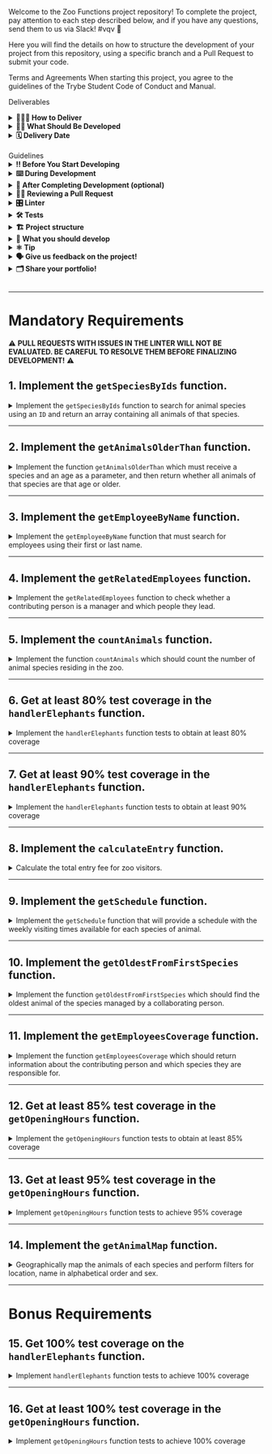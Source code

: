 Welcome to the Zoo Functions project repository!
To complete the project, pay attention to each step described below, and if you have any questions, send them to us via Slack! #vqv 🚀

Here you will find the details on how to structure the development of your project from this repository, using a specific branch and a Pull Request to submit your code.

Terms and Agreements
When starting this project, you agree to the guidelines of the Trybe Student Code of Conduct and Manual.

Deliverables
<details>
    <summary><strong>🤷🏽‍♀️ How to Deliver</strong></summary><br />
To deliver your project, you should create a Pull Request in this repository.

Remember that you can consult our content on Git & GitHub and our Blog - Git & GitHub whenever you need!

</details>
<details>
<summary><strong>🧑‍💻 What Should Be Developed</strong></summary><br />
Knowing your skills with ES6, Higher Order Functions, and tests, the city's government has given you an important mission: organize information about the zoo! 🐘
=======

You will be responsible for developing functions that retrieve information about the zoo's animals, such as species and place of origin. Additionally, you will also gather data about the people who collaborate in the maintenance and care of the zoo. 🧑‍🌾

And it doesn't stop there! 🤩

You've already learned about the importance of having a test-oriented mindset, haven't you? You also know how implementing tests contributes to writing more reliable and performant code.

The sequence of requirements for this project has been arranged to provide you with the experience of understanding in practice how test-driven development helps ensure high-quality code. To do this, you will implement tests for existing functions, understanding the use cases of your application and ensuring it works correctly! 🚀

</details>
<details>
<summary><strong>🗓 Delivery Date</strong></summary><br />
This project is individual

There are 4 project days

Project delivery date: 08/09/2022 14:00

</details><br />
Guidelines
<details>
<summary><strong>‼ Before You Start Developing</strong></summary><br />
Clone the repository

Use the command: git clone git@github.com:tryber/sd-024-a-project-zoo-functions.git
Enter the repository folder you just cloned:

cd sd-024-a-project-zoo-functions
Install dependencies

To do this, use the following command: npm install
Create a branch from the main branch

Make sure you are on the main branch
Example: git branch
If you're not, switch to the main branch
Example: git checkout main
Now, create a branch for your project's commits:
You should create a branch in the following format: username-project-name
Example: git checkout -b luiza-zoo-functions-project
Add changes to the Git stage and make a commit

Check that the changes are not yet in the stage

Example: git status (the files in the src directory should appear in red)
Add the new file to the Git stage

Example: git add . (adding all changes - that were in red - to the Git stage)
git status (should list the files in the src directory in green)
Make the initial commit

Example: git commit -m 'Starting the project. LET'S GO :rocket:' (making the first commit)
git status (should display a message like nothing to commit )

Add your branch with the new commit to the remote repository

Using the previous example: git push -u origin luiza-zoo-functions-project
Create a new Pull Request (PR)

Go to the GitHub repository's Pull Requests page
Click the green "New pull request" button
Click the "Compare" checkbox and choose your branch carefully
Add a title to your Pull Request
Example: "Create search screen"
Click the green "Create pull request" button
Add a description to the Pull Request and click the green "Create pull request" button again
Don't worry about filling in anything else for now!
Go back to the repository's Pull Requests page and check that your Pull Request is created.
</details>
<details>
<summary><strong>⌨️ During Development</strong></summary><br />
Commit changes to your code regularly;
Remember to always update the remote repository after one (or more) commits;
The commands you will use most frequently are:
git status (to check what's in red - outside of the stage - and what's in green - in the stage);
git add (to add files to the Git stage);
git commit (to create a commit with the files in the Git stage);
git push -u origin branch-name (to send the commit to the remote repository the first time you push a new branch);
git push (to send the commit to the remote repository after the previous step).
</details>
<details>
<summary><strong>🤝 After Completing Development (optional)</strong></summary><br />
To indicate that your project is ready for your colleagues' Code Review, do the following:

Go to YOUR Pull Request page, add the code-review label, and mention your colleagues:
On the right menu, click the 'Labels' link and choose the code-review label;
On the right menu, click the 'Assignees' link and choose your username;
On the right menu, click the 'Reviewers' link and type students, select the team tryber/students-sd-024-a.
If you have any doubts, here's an explanatory video.

⚠️ Remember to ensure that all issues commented by the Linter are resolved! ⚠️

</details>
<details>
<summary><strong>🕵🏿 Reviewing a Pull Request</strong></summary><br />
Use the Code Review content to help you review Pull Requests.

</details>
<details>
<summary><strong>🎛 Linter</strong></summary><br />

We will use [ESLint](https://eslint.org/) to do static analysis of your code.

To guarantee the quality of the code, we will use `ESLint` in this project. This way the code will be aligned with good development practices, being more readable and easier to maintain!

To be able to run `ESLint` make sure you have run the `npm install` command within the project.

To run them locally in the project, run the commands below:

```bash
npm run lint
```

If `ESLint` analysis finds problems in your code, those problems will be shown in your terminal. If there is no problem in your code, nothing will be printed to your terminal.

You can also install the `ESLint` plugin in `VSCode`. To do this, simply download the [`ESLint` plugin](https://marketplace.visualstudio.com/items?itemName=dbaeumer.vscode-eslint) and install it.

If you have any questions, check out the material on the platform about [ESLint and Stylelint](https://app.betrybe.com/course/real-life-engineer/eslint).

⚠️ **PULL REQUESTS WITH ISSUES IN THE LINTER WILL NOT BE EVALUATED. BE CAREFUL TO RESOLVE THEM BEFORE FINALIZING DEVELOPMENT!** ⚠️


</details>

<details>
<summary><strong>🛠 Tests</strong></summary><br />

For the tests to be run locally, check that the node version on your machine is `16`:

```bash
node -v
```

If the version is different, you can use `nvm` to change the version with the following command:

```bash
nvm use 16
```

If you do not have `nvm` installed on your machine, you can consult the [content for installing nvm](https://app.betrybe.com/course/fundamentals/introducao-a-javascript-e-logica-de -programacao/javascript-près-passos/33d74e1e-05b9-4ce8-86e3-623c96afe64d/conteudos/60b99b90-bcd4-4189-9198-3389f7f742f3/instalacao-do-node-para-linux/156d871d-97f2-416 9-b766-85e4e56812ac ?use_case=side_bar)

All project requirements will be **automatically** tested through `Jest`.

To test all functions in the terminal, simply run the command below:

```bash
npm test
```

If you want to test just one function, run the command below:

```bash
npm test filename
```

For example:

```bash
npm test getSpeciesByIds
```

## Test coverage

In this project you will need to implement tests for two already created functions: `handlerElephants` and `getOpeningHours`.

This coverage evaluates the effectiveness of the tests implemented according to the requirements, determining whether they cover what was requested or not.

**Observation:**
- It is important to highlight that the `getOpeningHours` function has specific logic to validate the times 12am and 12pm. Therefore, for full coverage, your tests must also check how the function behaves when receiving these times.

⚠️ **Only the two requested functions will be tested and not the entire application!**

As you test the project, the percentage of total coverage will increase. For each test requirement, a percentage of coverage will be evaluated.

To run and monitor the implementation of your test coverage, run the command below:

```bash
npm run test:coverage
```

When executing the command you will get a result similar to this:

![Test Coverage](img/cobertura.png)

In this project we will focus on covering *statements* (i.e. JavaScript instructions). The percentage of coverage of function instructions will be evaluated, as highlighted in the figure below:

![Cobertura instructions](img/cobertura_stmts.png)

Furthermore, the table will also show which lines are not yet covered by tests. That is, when there is no test case that executes that instruction.

Check with `npm test` that all test coverage items are passing correctly.

⚠️ **Attention**: be careful with possible false positives!

When running the test coverage command, the `coverage` folder will be created, with an `index.html` file. This file presents a coverage analysis report. In this report you can see which lines are **not** being covered by the tests.

⚠️ **The automatic evaluator does not necessarily evaluate your project in the order in which the requirements appear in the readme. This is to make the evaluation process faster. So don't be alarmed if this happens, okay?**

</details>

<details>
<summary><strong>🏗 Project structure</strong></summary><br />

In the project root folder, we have the `src`, `test`, `evaluator` and `data` folders.

The `src` folder is made up of files relating to each of the functions that you will implement, the `data` folder contains the `zoo_data.js` file, which stores the data that you will use to return information about the zoo.

This project also has some requirements for implementing tests. The `test` folder contains the files in which you will implement the unit tests corresponding to each function, the file name is the name of the target function plus the suffix `.test.js`.

**For example:** the `src/getOpeningHours.js` file will contain the implementation of the `getOpeningHours` function and the `test/getOpeningHours.test.js` file must contain the tests that you will develop for it.

The `evaluator` folder has the automated tests that will evaluate your project; the contents of this folder must not be changed.

<details>
   <summary>
     The <code>zoo_data.js</code> file contains an <strong>object</strong> in the following format:
   </summary> <br />

```javascript
{
	species: [
    {
      id: lionId,
      name: 'lions',
      popularity: 4,
      location: 'NE',
      availability: ['Tuesday', 'Thursday', 'Saturday', 'Sunday'],
      residents: [
        {
          name: 'Zena',
          sex: 'female',
          age: 12,
        }
      ],
    }
  ],
  employees: [
    {
      id: 'c5b83cb3-a451-49e2-ac45-ff3f54fbe7e1',
      firstName: 'Nigel',
      lastName: 'Nelson',
      managers: [burlId, olaId],
      responsibleFor: [lionId, tigersId],
    }
  ],
  hours: {
    Tuesday: { open: 8, close: 6 },
    Wednesday: { open: 8, close: 6 },
    Thursday: { open: 10, close: 8 },
    Friday: { open: 10, close: 8 },
    Saturday: { open: 8, close: 10 },
    Sunday: { open: 8, close: 8 },
    Monday: { open: 0, close: 0 },
  },
  prices: {
    adult: 49.99,
    senior: 24.99,
    child: 20.99,
  },
}
```

<details>
   <summary>
   The <code>species</code> array stores information about each species in the zoo
   </summary> <br />

   | Key | Description |
   | ------------ | ----------|
   | `id` | is the species identifier |
   | `name` | is the species name, e.g. `lions` |
   | `popularity` | is the popularity of that species |
   | `location` | is the region that the animal species came from, it can have the following values: <br> - `NE`: northeast; <br> - `NW`: northwest; <br> - `SE`: southeast; <br> - `SW`: southwest. |
   | `availability` | is the availability of visits to animals of this species |
   | `residents` | is information about the animals of that species that reside in the zoo, where: <br> - `name`: is the name of the animal, for example `'Zena'`; <br> - `sex`: is the sex of the animal, for example: `'female'` (female); <br> - `age`: is the age of the animal. |

</details>

<details>
   <summary>
   The <code>employees</code> array is where the information for each employee is located.
   </summary> <br />

   | Key | Description |
   | ----------- | ------ |
   | `id` | is that person's identifier |
   | `firstName` | is this person's first name |
   | `lastName` | is this person's last name |
   | `managers` | are the `ids` of that person's leadership |
   | `responsibleFor` | are the `ids` of the species that this person is responsible for |

</details>

<details>
   <summary>
   The <code>hours</code> object stores information about the zoo's opening hours
   </summary> <br />

   | Key | Description|
   | ------ | ------ |
   | `Tuesday`<br> `Wednesday`<br> `Thursday`<br> `Friday`<br> `Saturday`<br> `Sunday`<br> `Monday` | are the days of the week: <br> - `open`: is the time the zoo opens; <br> - `close`: is the time when the zoo closes. |

</details>

<details>
   <summary>
     The <code>prices</code> object is responsible for storing information about the zoo entrance fee
   </summary> <br />

   | Key | Description |
   | -------- | ------ |
   | `adult` | is the price for adults |
   | `senior` | is the price for seniors |
   | `child` | is the price for children |

</details>

</details>

<br />

⚠️ **Only the files indicated in the requirements must be changed, otherwise your evaluation may be compromised.**

All files strictly necessary to complete the project have already been created, **there is no need to create other files.

</details>

<details>
<summary><strong>🏪 What you should develop </strong></summary><br />

You must complement the functions created within the `src` folder and must create tests for the ready-made functions `handlerElephants` and `getOpeningHours`.

</details>

<details>
<summary><strong>⚛️ Tip</strong></summary><br />
When working with development, you will come across various types of challenges, so it is very important that problems are broken down into smaller parts, so that they can be resolved little by little. This will help you find a solution more easily. Therefore, a good way to start developing a project is to remember that functions are made up of small blocks of logic that have a specific objective.

Don't forget to check what each part of your code returns! You can do this using `console.log`, which is a great ally in visualizing your code! 😉

⚠️ **Pay attention to the return of each part of your code**

</details>

<details>
<summary><strong>🗣 Give us feedback on the project!</strong></summary><br />

When finalizing and submitting the project, don't forget to rate your experience by filling out the form. **Takes less than 3 minutes!**

[Project evaluation form](https://bit.ly/2OfLJPn)

</details>

<details>
<summary><strong>🗂 Share your portfolio!</strong></summary><br />
Did you know that LinkedIn is the main professional social network and sharing your learning there is very important for anyone who wants to build a successful career? Share this project on your LinkedIn, tag Trybe's profile (@trybe) and show your network its evolution.

</details><br />

---

# Mandatory Requirements

⚠️ **PULL REQUESTS WITH ISSUES IN THE LINTER WILL NOT BE EVALUATED. BE CAREFUL TO RESOLVE THEM BEFORE FINALIZING DEVELOPMENT!** ⚠️

## 1. Implement the `getSpeciesByIds` function.

<details>
   <summary>
   Implement the <code>getSpeciesByIds</code> function to search for animal species using an <code>ID</code> and return an array containing all animals of that species.
   </summary> <br />

- Make the `getSpeciesByIds` function able to receive multiple parameters;

- Return an empty array if the function does not receive an `id`;

- Return the following information from the `data` file:

   - If the function receives only one `id`, return the species of the animal referring to this `id`;

   - If the function receives several `ids`, return all species referring to these `ids`.

**What will be tested:**

- The `getSpeciesByIds` function, if it does not receive any parameters, must return an empty array;

- The `getSpeciesByIds` function, if it receives a single `ID` as a parameter, must return an array with the species referring to that `ID`;

- The `getSpeciesByIds` function, if it receives more than one `ID`, must return an array with the species referring to the `IDs`.

</details>

---

## 2. Implement the `getAnimalsOlderThan` function.

<details>
   <summary>
   Implement the function <code>getAnimalsOlderThan</code> which must receive a species and an age as a parameter, and then return whether all animals of that species are that age or older.
   </summary> <br />

- Check that all animals of the species given as a parameter have the minimum age:
   - Animals must be this age or older.

- Return a boolean value.

**What will be tested:**

- The function, when receiving a species and an age as parameters, must test whether all animals of this species have the specified minimum age.

</details>

---

## 3. Implement the `getEmployeeByName` function.

<details>
   <summary>
     Implement the <code>getEmployeeByName</code> function that must search for employees using their first or last name.
   </summary> <br />

- Return an empty object if the function does not receive parameters;

- Return the information of the contributing person if the parameter is equal to the name **or** equal to the last name in the following format:

```javascript
   {
     id: 'c5b83cb3-a451-49e2-ac45-ff3f54fbe7e1',
     firstName: 'Nigel',
     lastName: 'Nelson',
     managers: ['0e7b460e-acf4-4e17-bcb3-ee472265db83', 'fdb2543b-5662-46a7-badc-93d960fdc0a8'],
     responsibleFor: ['0938aa23-f153-4937-9f88-4858b24d6bce', 'e8481c1d-42ea-4610-8e11-1752cfc05a46'],
   }
```

**What will be tested:**

- The function must return an empty object if it does not receive parameters;

- The function must return the object of the collaborating person if it receives their first name as a parameter;

- The function must return the object of the collaborating person if it receives their last name as a parameter.


</details>

---

## 4. Implement the `getRelatedEmployees` function.

<details>
   <summary>
     Implement the <code>getRelatedEmployees</code> function to check whether a contributing person is a manager and which people they lead.
   </summary> <br />

- Considering the good practice of dividing the code into smaller parts, the file will have two functions:

1. The `isManager` function will be responsible for checking whether a contributing person is a manager:
     - Must return `true` if the `id` passed is that of a manager;
     - Must return `false` if the `id` passed is not that of a manager.

2. The `getRelatedEmployees` function will be responsible for returning the people led by management:
       - Use the `isManager` function to check whether the person is a manager or not and carry out the following checks:

         - If the person is a manager, return an array containing the name and surname of the collaborating people managed by that person.

         Example output:

         ```javascript

         [ 'Burl Bethea', 'Ola Orloff', 'Emery Elser' ];

         ```

         - If the person is not a manager, trigger an error with the message: **'The id entered does not belong to a manager!'**.
  
         To throw the error, you will use the **Error** constructor function from the JavaScript standard library.

         Example:

         ```javascript

         throw new Error('The id entered is not that of a manager!');

         ```

         You can read more about the [constructor function **Error**, at this link.](https://developer.mozilla.org/pt-BR/docs/Web/JavaScript/Reference/Global_Objects/Error)
         
         **What will be tested:**

   - The `isManager` function must return `true` if the `ID` passed is that of a manager;

   - The `isManager` function must return `false` if the `ID` passed is not that of a manager;

   - The `getRelatedEmployees` function, if the `ID` passed is that of the manager, must return an array containing the name and surname of the collaborators for whom it is responsible;

   - The `getRelatedEmployees` function, if the `ID` passed **not** belongs to the manager, should trigger an error with the message: `'The id entered is not that of a manager!'`.

</details>

---

## 5. Implement the `countAnimals` function.

<details>
   <summary>
     Implement the function <code>countAnimals</code> which should count the number of animal species residing in the zoo.
   </summary> <br />

- The `countAnimals` function is responsible for counting the number of animals that reside in the zoo.
  
- Return the number of resident animals by species if no parameter is passed. The return must be an object whose name of each species is the key and the total number of animals (residents) of that species is the value. For example:

```javascript
   {
     lions: 4,
     // [...]
   }
```

- Return the number of animals residing in the zoo of the species passed by parameter. For example:

   - when receiving the argument `{ specie: 'penguins' }`, it returns only the quantity (number) of penguins that reside in the zoo;

   - when passing the argument `{ specie: 'giraffes', sex: 'female' }`, it returns only the quantity (number) of female giraffes that reside in the zoo.

**What will be tested:**

- The `countAnimals` function, if it does not receive any parameters, must return all species and the number of residents of each one;

- The `countAnimals` function, if it receives an object with the key `specie` as a parameter, must return the number of animals of that species;

- The `countAnimals` function, if it receives an object with the keys `specie` and `sex` as a parameter, must return the number of animals of that species, in the selected sex.

</details>

---

## 6. Get at least 80% test coverage in the `handlerElephants` function.

<details>
   <summary>
     Implement the <code>handlerElephants</code> function tests to obtain at least 80% coverage
   </summary> <br />

This function returns information regarding elephants according to the argument passed:

| Argument | Information |
| --------- | ---------- |
| `count` | returns the number of elephants |
| `names` | returns an array with the list of names of all elephants |
| `averageAge` | returns the average age of elephants |
| `location` | returns the location of elephants inside the Zoo |
| `popularity` | Elephant popularity returns |
| `availability` | returns an array with the list of days on which it is possible to visit the elephants |

> **Keep an eye on the tip 👀:** Before you start writing tests, read the `handlerElephants` function and try to understand it line by line

- Implement the tests in the files in the `test` folder in the root of the project;

- The `handlerElephants` function is already implemented, it is only necessary to create the tests;

- The function is case sensitive;

- Use the `npm test handlerElephants` command to check if your tests are passing;

- Use the `npm run test:coverage` command to test coverage.

**Coverage will only check the highlighted functions and not the entire application!**

⚠️ **Attention:** do not change the structure already implemented in the test files, just add the tests within the `describe` block.

<details>
   <summary>
     💡 <strong>Tips on what you can test:</strong>
   </summary> <br />

⚠️ **Attention:** The topics below are just suggestions, feel free to test what you think is necessary as long as the function coverage reaches at least 80%

- For the `count` argument, the integer `4` must be returned;

- For the `names` argument, it must return an array of names that has the name `Jefferson`;

- For the `averageAge` argument, it must return a number close to `10.5`;

</details>

</details>

---

## 7. Get at least 90% test coverage in the `handlerElephants` function.

<details>
   <summary>
     Implement the <code>handlerElephants</code> function tests to obtain at least 90% coverage
   </summary> <br />

This function returns information regarding elephants according to the argument passed:

| Argument | Information |
| --------- | ---------- |
| `count` | returns the number of elephants |
| `names` | returns an array with the list of names of all elephants |
| `averageAge` | returns the average age of elephants |
| `location` | returns the location of elephants inside the Zoo |
| `popularity` | Elephant popularity returns |
| `availability` | returns an array with the list of days on which it is possible to visit the elephants |

- The function is case sensitive;

- Use the `npm test handlerElephants` command to check if your tests are passing;

- Use the `npm run test:coverage` command to test coverage.

⚠️ **Attention:** do not change the structure already implemented in the test files, just add the tests within the `describe` block.

<details>
   <summary>
     💡 <strong>Tips on what you can test:</strong>
   </summary> <br />

⚠️ **Attention:** The topics below are just suggestions, feel free to test what you think is necessary as long as the function coverage reaches at least 90%.

- For the `count` argument, the integer `4` must be returned;

- For the `names` argument, it must return an array of names that has the name `Jefferson`;

- For the `averageAge` argument, it must return a number close to `10.5`;

- For the `location` argument, the string `NW` must be returned;

- For the `popularity` argument, a number equal to or greater than 5 must be returned;

- For the `availability` argument, it must return an array of days of the week that does not contain `Monday`;

- By not passing arguments, the function must return `undefined`;

</details>

</details>

---

## 8. Implement the `calculateEntry` function.

<details>
   <summary>
     Calculate the total entry fee for zoo visitors.
   </summary> <br />

The value of zoo entrance fees is calculated based on the age group, where:

   - `child`: are people **under** 18 years old;

   - `adult`: people aged **greater than or equal** to 18 years old **and younger** than 50 years old;

   - `senior`: people aged **greater than or equal** to 50 years old.

Considering the good practice of dividing the code into smaller parts, the file will have two functions, called `countEntrants` and `calculateEntry`.

The two functions receive an array in the following format:

```javascript
const entrants = [
{ name: 'Lara Carvalho', age: 5 },
{ name: 'Frederico Moreira', age: 5 },
{ name: 'Pedro Henrique Carvalho', age: 5 },
{ name: 'Maria Costa', age: 18 },
{ name: 'Núbia Souza', age: 18 },
{ name: 'Carlos Nogueira', age: 50 },
];
```

1. The `countEntrants` function will be responsible for calculating the number of visitors by age group:

   It receives an array and must return an **object**. For that:

   - Calculate the number of visitors by age group;

   - Return an object in a format like this: `{ child: 3, adult: 2, senior: 1 }`.

2. The `calculateEntry` function will be responsible for adding up the entry value of people at the zoo:

   It receives an array and must return the **total** sum of the ticket values. For that:

   - Return `0` if no parameter is passed or it is an empty array;

   - Use the `countEntrants` function to have the total number of people by age group;

   - Calculate the ticket prices by age group. Your return should look like this: `187.94`.

> **Keep an eye on the tip 👀:** The amount to be charged for the age range is also included in the data file.

**Example of using the `calculateEntry` function:**

```javascript
calculateEntry(entrants);
```

**Exit:**

```javascript
187.94
```

**What will be tested:**

- The `countEntrants` function:

   - When receiving an array of visitors, it returns an object with the count.

- The `calculateEntry` function:

   - Returns 0 if no arguments are passed;

   - Returns 0 if an empty object is passed;

   - When receiving an array of people with 3 children, 2 adults and 1 older person, it returns the correct value;

   - When receiving an array with 1 adult person, it returns the correct value;

   - When receiving an array with 1 older person, it returns the correct value;

   - When receiving an array with 1 child, it returns the correct value;

   - When receiving an array with 1 child and 1 older person, it returns the correct value.

</details>

---

## 9. Implement the `getSchedule` function.

<details>
   <summary>
    Implement the <code>getSchedule</code> function that will provide a schedule with the weekly visiting times available for each species of animal.
   </summary> <br />

   Information about animal schedules should be made available in a query for people visiting the zoo, who may want to access the schedule for the week, a day or a specific animal.

   - Return an array with the days of the week on which an animal is available for visitation if the function parameter is an animal. For example: `[ 'Tuesday', 'Thursday', 'Saturday', 'Sunday' ]`;

    Return all available times for each day of the week if the function:

     - do not receive parameter;

     - the parameter passed to the function is not an animal or a day;

   For that:

   - Create an object and add all days of the week as a key;

   - The values for each day of the week must be an object, having the keys `officeHour` and `exhibition`:

     - `officeHour` must have the text with the time that the zoo opens and closes on that day of the week;

     - `exhibition` must have an array with the name of all animals available for visitation on that day of the week.

<details>
   <summary>
     The return should look like this:
   </summary> <br />

   ```javascript
   {
     Tuesday: { // Day of the week
       officeHour: 'Open from 8am until 6pm', //n
       exhibition: [ 'lions', 'tigers', 'bears', 'penguins', 'elephants', 'giraffes' ],
     },
     Wednesday: {
       officeHour: 'Open from 8am until 6pm',
       exhibition: [ 'tigers', 'bears', 'penguins', 'otters', 'frogs', 'giraffes' ],
     },
     // [...]
   }
   ```

</details>

> **Keep an eye on the tip 👀:** Break the problem into smaller functions so that it becomes simpler to manage the responsibility of each one.

**What will be tested:**

- The function, if it receives the name of an animal as a parameter, must return an array with the days on which it will be on display;

- If the function does not receive parameters, it must return the times for each day and which animals will be available;

- The function, if it receives parameters that are neither an animal nor a day, returns the times for each day and which animals will be available;

- The function, if it receives a single day per parameter, must return the times for that day and which animals will be available.


</details>

---

## 10. Implement the `getOldestFromFirstSpecies` function.

<details>
   <summary>
     Implement the function <code>getOldestFromFirstSpecies</code> which should find the oldest animal of the species managed by a collaborating person.
   </summary> <br />

- The function receives an `ID` parameter referring to the collaborating person and from that `ID`:

   - The function must find the collaborating person who has the `ID` passed as a parameter;

   - The function must find the **first** species of animal that the collaborating person is responsible for;

   - The function must find the oldest animal of that species;

   - The function should return an array with information about the oldest animal of that species.

**What will be tested:**

- After passing the id of a contributing person, the `getOldestFromFirstSpecies` function should find the first species of animal managed by that person, and return an array with the name, sex and age of the oldest animal of that species.

</details>

---

## 11. Implement the `getEmployeesCoverage` function.

<details>
   <summary>
     Implement the function <code>getEmployeesCoverage</code> which should return information about the contributing person and which species they are responsible for.
   </summary> <br />

- The function will receive an object as a parameter that will determine its behavior, being:

   - `name`: the name **or** surname of the person to be searched for;

   - `id`: the id of the person to be searched for.

- The function must return an object in the following format:

```javascript
{
id: "4b40a139-d4dc-4f09-822d-ec25e819a5ad", // person id
fullName: "Sharonda Spry", // full name: firstName + lastName
species: [ "otters", "frogs" ], // species the person is responsible for
locations: [ "SE", "SW" ], // An array containing all species locations
}
```

For that:

   - Return the corresponding person information when receiving an object with the `name` property:
     - the `name` property can have as its value the first or last name of the person contributing, so ensure that your code works both ways.

   - Return the information of the corresponding person when receiving an object with the `id` property;

   - Return an array with information about **all** collaborators if the function does not receive a parameter;

   - Throw an error if the `id` is invalid.


**Examples of using the `getEmployeesCoverage` function:**

   <details>
     <summary>
       If the parameter is an object with name and id, return the information of the contributing person
     </summary> <br />

**PROHIBITED:**

```javascript
getEmployeesCoverage({ name: 'Sharonda' }); // name takes the first name as a parameter or
getEmployeesCoverage({ name: 'Spry' }); // name takes the last name as a parameter or
getEmployeesCoverage({ id: '4b40a139-d4dc-4f09-822d-ec25e819a5ad' }); // receives an id as a parameter
```

**EXIT:**

```json
{
"id": "4b40a139-d4dc-4f09-822d-ec25e819a5ad",
"fullName": "Sharonda Spry",
"species": [ "otters", "frogs" ],
"locations": [ "SE", "SW" ]
}
```

</details>

   <details>
     <summary>
       If the function does not receive parameters, return an array with information on <strong>all</strong> collaborators
     </summary> <br />

**PROHIBITED:**

```javascript
getEmployeesCoverage();
```

**EXIT:**

```javascript
[
{
"id": "c5b83cb3-a451-49e2-ac45-ff3f54fbe7e1",
"fullName": "Nigel Nelson",
"species": [ "lions", "tigers" ],
"locations": [ "NE", "NW" ],
},
{
"id": "0e7b460e-acf4-4e17-bcb3-ee472265db83",
"fullName": "Burl Bethea",
"species": [ "lions", "tigers", "bears", "penguins" ],
"locations": [ "NE", "NW", "NW", "SE" ],
},
{
"id": "fdb2543b-5662-46a7-badc-93d960fdc0a8",
"fullName": "Hello Orloff",
"species": [ "otters", "frogs", "snakes", "elephants" ],
"locations": [ "SE", "SW", "SW", "NW" ],
},
//[...]
];
```

</details>

<details>
   <summary>
     If no person is found with the first name, last name or id, throw an error
   </summary> <br />

If no person is found with the name, surname or id, an error generated with the constructor function **Error** of the JavaScript standard library should be thrown with the message **"Invalid information"**. Example:

```javascript
throw new Error('Invalid information');
```

You can read more about the [constructor function **Error**, at this link.](https://developer.mozilla.org/pt-BR/docs/Web/JavaScript/Reference/Global_Objects/Error)

</details>

<br />

> **Keep an eye on the tip 👀:** Create functions that divide tasks into smaller parts. For example, you can create a `getSpecies` function tasked only with looking up the name of the species that the person is responsible for.

**What will be tested:**

- The function, if the object passed as a parameter has the `name` property, must return only the corresponding person;

- The function may receive as a parameter an object with the `name` property, receiving the second name as the value;

- The function, if the object passed as a parameter has the `id` property, must return only the corresponding person;

- The function, if it does not receive parameters, must return a list with coverage of all collaborating people;

- The function, if there is no person with the specified `name` or `id`, must throw an `error`.

</details>

---

## 12. Get at least 85% test coverage in the `getOpeningHours` function.

<details>
   <summary>
     Implement the <code>getOpeningHours</code> function tests to obtain at least 85% coverage
   </summary> <br />

This function takes as arguments a day of the week and a time, and returns a message informing whether the zoo is open or not on that date and time.

> **Keep an eye on the tip 👀:** Before you start writing tests, read the `getOpeningHours` function and try to understand it line by line.

- Implement the tests in the files in the `test` folder in the root of the project;

- The `getOpeningHours` function is already implemented, it is only necessary to create the tests;

- Use the `npm test getOpeningHours` command to check if your tests are passing;

- Use the `npm run test:coverage` command to test coverage;

- The name of the day of the week used as an argument must be in English;

- The time must have the following format `'XX:XX-XM'`;

- The times will be validated in the nomenclature `'AM'` and `'PM'`;

- The function is not case sensitive;

**Coverage will only check the highlighted functions and not the entire application!**

⚠️ **Attention:** do not change the structure already implemented in the test files, just add the tests within the `describe` block.

<details>
   <summary>
     💡 <strong>Tips on what you can test:</strong>
   </summary> <br />

⚠️ **Attention:** The topics below are just suggestions, feel free to test what you think is necessary as long as the function coverage reaches at least 85%.

- Test not passing arguments. It should return the object:

```javascript
{
Tuesday: { open: 8, close: 6 },
Wednesday: { open: 8, close: 6 },
Thursday: { open: 10, close: 8 },
Friday: { open: 10, close: 8 },
Saturday: { open: 8, close: 10 },
Sunday: { open: 8, close: 8 },
Monday: { open: 0, close: 0 },
}
```

- For the `Monday` and `09:00-AM` arguments, the string `'The zoo is closed'` must be returned (Since the Zoo is always closed on Mondays);

- For the `Tuesday` and `09:00-AM` arguments, the string `'The zoo is open'` must be returned;

- For the `Wednesday` and `09:00-PM` arguments, the string `'The zoo is closed'` must be returned;

</details>

</details>

---

## 13. Get at least 95% test coverage in the `getOpeningHours` function.

<details>
   <summary>
     Implement <code>getOpeningHours</code> function tests to achieve 95% coverage
   </summary> <br />

   This function takes as arguments a day of the week and a time, and returns a message informing whether the zoo is open or not on that date and time.

- Use the `npm test getOpeningHours` command to check if your tests are passing;

- Use the `npm run test:coverage` command to test coverage;

- The name of the day of the week used as an argument must be in English;

- The time must have the following format `'XX:XX-XM'`;

- The times will be validated in the nomenclature `'AM'` and `'PM'`;

- The function is case insensitive.

⚠️ **Attention:** do not change the structure already implemented in the test files, just add the tests within the `describe` block.

<details>
   <summary>
     💡 <strong>Tips on what you can test:</strong>
   </summary> <br />

⚠️ **Attention:** The topics below are just suggestions, feel free to test what you think is necessary as long as the function coverage reaches at least 95%.

- Test not passing arguments. It should return the object:

```javascript
{
Tuesday: { open: 8, close: 6 },
Wednesday: { open: 8, close: 6 },
Thursday: { open: 10, close: 8 },
Friday: { open: 10, close: 8 },
Saturday: { open: 8, close: 10 },
Sunday: { open: 8, close: 8 },
Monday: { open: 0, close: 0 },
}
```

- For the `Monday` and `09:00-AM` arguments, the string `'The zoo is closed'` must be returned (Since the Zoo is always closed on Mondays);

- For the `Tuesday` and `09:00-AM` arguments, the string `'The zoo is open'` must be returned;

- For the `Wednesday` and `09:00-PM` arguments, the string `'The zoo is closed'` must be returned;

- For arguments `Thu` and `09:00-AM` an exception must be thrown with the message: `'The day must be valid. Example: Monday'`

- For the `Friday` and `09:00-ZM` arguments, an exception must be thrown with the message: `'The abbreviation must be \'AM\' or \'PM\''`;

- For the `Saturday` and `C9:00-AM` arguments, an exception must be thrown with the message: `'The hour should represent a number'`;

- For the `Sunday` and `09:c0-AM` arguments, an exception must be thrown with the message: `'The minutes should represent a number'`;

</details>

</details>

---

## 14. Implement the `getAnimalMap` function.

<details>
   <summary>
     Geographically map the animals of each species and perform filters for location, name in alphabetical order and sex.
   </summary> <br />

- The `getAnimalMap` function is responsible for categorizing animals by location, in addition to filtering them by region, name and sex using a parameter. The function return structure is based on the location of the species:

```javascript
   {
     NE: [ /* data here */],
     NW: [/* data here */],
     IF: [/* data here */],
     SW: [/* data here */],
   }
```
  
    The function parameters can be:

    <details>
      <summary>
       <code>includeNames: true</code>, which returns the name of the animals in the following format:
      </summary> <br />

```javascript
   HUH: [
     { lions: ['Zena', 'Maxwell', 'Faustino', 'Dee'] },
     { giraffes: ['Gracia', 'Antone', 'Vicky', 'Clay', 'Arron', 'Bernard'] },
   ],
   // [...]
```
    </details>

<details>
   <summary>
     <code>sorted: true</code> which returns the name of the animals in alphabetical order in the following format:
   </summary> <br />

   ```javascript
   HUH: [
     { lions: ['Dee', 'Faustino', 'Maxwell', 'Zena'] },
     { giraffes: ['Antone', 'Arron', 'Bernard', 'Clay', 'Gracia', 'Vicky'] },
   ],
   // [...]
```
</details>

<details>
   <summary>
     <code>sex: male</code> or <code>sex: female</code> returns the <strong>name</strong> of animals that are male or female in the following format:
   </summary><br />

```javascript
   HUH: [
     { lions: ['Zena', 'Dee'] },
     { giraffes: ['Gracia', 'Vicky'] },
   ],
   // [...]
```

⚠️ **Attention:** If the parameter is `{ sex: male }`, return only the name of the male animals and if the parameter is `{ sex: female }`, return only the name of the female animals.

</details>

<details>
   <summary>
   If the function does not receive a parameter, the animal species must be categorized by location and must return an object in the following format:
   </summary> <br />

   ```javascript
   {
     NE: ['lions', 'giraffes'],
     NW: ['tigers', 'bears', 'elephants'],
     SE: ['penguins', 'otters'],
     SW: ['frogs', 'snakes'],
   }
   ```

</details>

For that:

   - Return the species of all animals categorized by location if the function:

     - do not receive parameter;

     - do not receive the `{includeNames: true}` parameter and only receive the `{sex: female}` parameter;

     - do not receive the `{includeNames: true}` parameter and only receive the `{sex: female, sorted: true}` parameter.

   - Return the species and name of the animals if the function only receives the parameter `{includeNames: true}`;

   - Return the species and name of the animals in alphabetical order if the function receives the parameter `{includeNames: true, sorted: true}`;

   - Return the species and name of animals filtered by sex:

     - Return the species and name of the female animals, if the function parameter is `{includeNames: true, sex: female}`;

     - Return the species and name of the male animals, if the function parameter is `{includeNames: true, sex: male}`;

   - Return the species and name of the animals filtered by sex and in alphabetical order:

     - Return the species and name of female animals in alphabetical order, if the function parameter is `{includeNames: true, sex: female, sorted: true}`;

     - Return the species and name of male animals in alphabetical order, if the function parameter is `{includeNames: true, sex: male, sorted: true}`;
  
> **Keep an eye on the tip 👀:** You don't need to differentiate the sex filters between `female` or `male`, just for `sex`.

**What will be tested:**

- The function, if it does not receive parameters, must return animals categorized by location;

- The function, if it receives a parameter without the `includeNames` option specified, must return animals categorized by location;

- The function, if it receives a parameter with the `includeNames: true` option specified, must return animal names;

- The function, if it receives a parameter with the `sorted: true` option specified, must return ordered animal names;

- The function, if it receives a parameter with the option `sex: 'female'` or `sex: 'male'` specified, must only return names of male/female animals;

- The function, if it receives a parameter with the `sex: 'female'` or `sex: 'male'` option specified and the `sorted: true` option specified, must return only male/female animal names with the names of the animals ordered;

</details>

---

# Bonus Requirements

## 15. Get 100% test coverage on the `handlerElephants` function.

<details>
   <summary>
     Implement <code>handlerElephants</code> function tests to achieve 100% coverage
   </summary> <br />

This function returns information regarding elephants according to the argument passed:

| Argument | Information |
| --------- | ---------- |
| `count` | returns the number of elephants |
| `names` | returns an array with the list of names of all elephants |
| `averageAge` | returns the average age of elephants |
| `location` | returns the location of elephants inside the Zoo |
| `popularity` | Elephant popularity returns |
| `availability` | returns an array with the list of days on which it is possible to visit the elephants |

- The function is case sensitive;

- Use the `npm test handlerElephants` command to check if your tests are passing;

- Use the `npm run test:coverage` command to test coverage.

⚠️ **Attention:** do not change the structure already implemented in the test files, just add the tests within the `describe` block.

<details>
   <summary>
     💡 <strong>Tips on what you can test:</strong>
   </summary> <br />

⚠️ **Attention:** The topics below are just suggestions, feel free to test what you think is necessary as long as the function coverage reaches 100%.

- For the `count` argument, the integer `4` must be returned;

- For the `names` argument, it must return an array of names that has the name `Jefferson`;

- For the `averageAge` argument, it must return a number close to `10.5`;

- For the `location` argument, the string `NW` must be returned;

- For the `popularity` argument, a number equal to or greater than 5 must be returned;

- For the `availability` argument, it must return an array of days of the week that does not contain `Monday`;

- By not passing arguments, the function must return `undefined`;

- Passing an empty object (`{}`) as an argument must return the string `'Invalid parameter, a string is required'`;

- Passing a string that does not include a functionality must return `null`.

</details>
</details>

---

## 16. Get at least 100% test coverage in the `getOpeningHours` function.

<details>
   <summary>
     Implement <code>getOpeningHours</code> function tests to achieve 100% coverage
   </summary> <br />

   This function takes as arguments a day of the week and a time, and returns a message informing whether the zoo is open or not on that date and time.

- Use the `npm test getOpeningHours` command to check if your tests are passing;

- Use the `npm run test:coverage` command to test coverage;

- The name of the day of the week used as an argument must be in English;

- The time must have the following format `'XX:XX-XM'`;

- The times will be validated in the nomenclature `'AM'` and `'PM'`;

- The function is case insensitive.

⚠️ **Attention:** do not change the structure already implemented in the test files, just add the tests within the `describe` block.


   <details>
   <summary>
     💡 <strong>Tips on what you can test:</strong>
   </summary> <br />

⚠️ **Attention:** The topics below are just suggestions, feel free to test what you think is necessary as long as the function coverage reaches at least 100%.

- Test not passing arguments. It should return the object:

```javascript
{
Tuesday: { open: 8, close: 6 },
Wednesday: { open: 8, close: 6 },
Thursday: { open: 10, close: 8 },
Friday: { open: 10, close: 8 },
Saturday: { open: 8, close: 10 },
Sunday: { open: 8, close: 8 },
Monday: { open: 0, close: 0 },
}
```

- For the `Monday` and `09:00-AM` arguments, the string `'The zoo is closed'` must be returned (Since the Zoo is always closed on Mondays);

- For the `Tuesday` and `09:00-AM` arguments, the string `'The zoo is open'` must be returned;

- For the `Wednesday` and `09:00-PM` arguments, the string `'The zoo is closed'` must be returned;

- For arguments `Thu` and `09:00-AM` an exception must be thrown with the message: `'The day must be valid. Example: Monday'`

- For the `Friday` and `09:00-ZM` arguments, an exception must be thrown with the message: `'The abbreviation must be \'AM\' or \'PM\''`;

- For the `Saturday` and `C9:00-AM` arguments, an exception must be thrown with the message: `'The hour should represent a number'`;

- For the `Sunday` and `09:c0-AM` arguments, an exception must be thrown with the message: `'The minutes should represent a number'`;

- For the `Monday` and `13:00-AM` arguments, an exception must be thrown with the message: `'The hour must be between 0 and 12'`;

- For the `Tuesday` and `09:60-AM` arguments, an exception must be thrown with the message: `'The minutes must be between 0 and 59'`.

</details>

</details>
